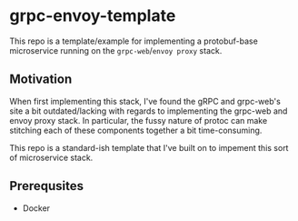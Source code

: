 # grpc-envoy-template

This repo is a template/example for implementing a protobuf-base microservice running on the `grpc-web`/`envoy proxy` stack.

## Motivation

When first implementing this stack, I've found the gRPC and grpc-web's site a bit outdated/lacking with regards to implementing the grpc-web and envoy proxy stack. In particular, the fussy nature of protoc can make stitching each of these components together a bit time-consuming.

This repo is a standard-ish template that I've built on to impement this sort of microservice stack.

## Prerequsites

- Docker